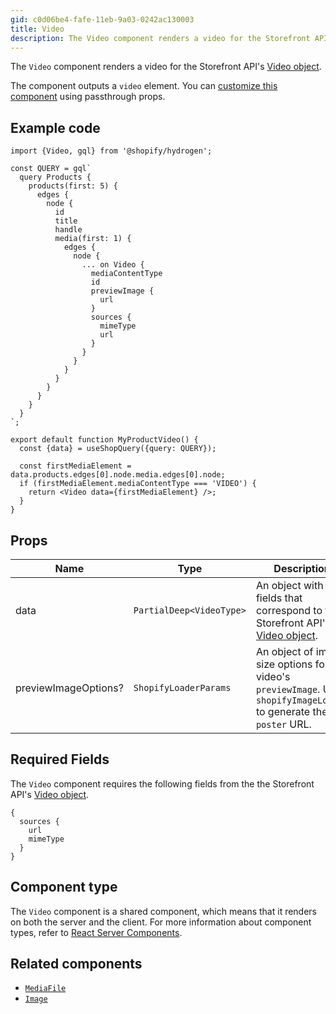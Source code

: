 ```yaml
---
gid: c0d06be4-fafe-11eb-9a03-0242ac130003
title: Video
description: The Video component renders a video for the Storefront API's Video object.
---
```


The `Video` component renders a video for the Storefront API's [Video object](https://shopify.dev/api/storefront/reference/products/video). 

The component outputs a `video` element. You can [customize this component](https://shopify.dev/api/hydrogen/components#customizing-hydrogen-components) using passthrough props.

## Example code

```tsx
import {Video, gql} from '@shopify/hydrogen';

const QUERY = gql`
  query Products {
    products(first: 5) {
      edges {
        node {
          id
          title
          handle
          media(first: 1) {
            edges {
              node {
                ... on Video {
                  mediaContentType
                  id
                  previewImage {
                    url
                  }
                  sources {
                    mimeType
                    url
                  }
                }
              }
            }
          }
        }
      }
    }
  }
`;

export default function MyProductVideo() {
  const {data} = useShopQuery({query: QUERY});

  const firstMediaElement = data.products.edges[0].node.media.edges[0].node;
  if (firstMediaElement.mediaContentType === 'VIDEO') {
    return <Video data={firstMediaElement} />;
  }
}
```

## Props

| Name     | Type                                        | Description                                                                                                                            |
| -------- | ------------------------------------------- | -------------------------------------------------------------------------------------------------------------------------------------- |
| data     | <code>PartialDeep&#60;VideoType&#62;</code> | An object with fields that correspond to the Storefront API's [Video object](https://shopify.dev/api/storefront/latest/objects/video). |
| previewImageOptions? | <code>ShopifyLoaderParams</code>               | An object of image size options for the video's `previewImage`. Uses `shopifyImageLoader` to generate the `poster` URL.                                                                       |

## Required Fields

The `Video` component requires the following fields from the the Storefront API's
[Video object](https://shopify.dev/api/storefront/reference/products/video).

```
{
  sources {
    url
    mimeType
  }
}
```

## Component type

The `Video` component is a shared component, which means that it renders on both the server and the client. For more information about component types, refer to [React Server Components](https://shopify.dev/custom-storefronts/hydrogen/framework/react-server-components).

## Related components

- [`MediaFile`](https://shopify.dev/api/hydrogen/components/primitive/mediafile)
- [`Image`](https://shopify.dev/api/hydrogen/components/primitive/image)
